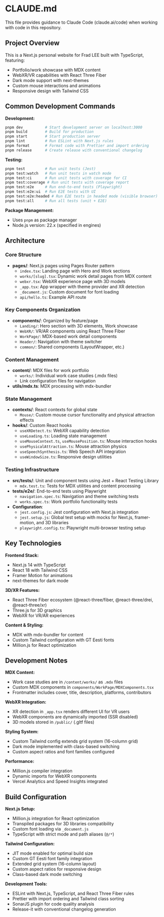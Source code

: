 # CLAUDE.md

This file provides guidance to Claude Code (claude.ai/code) when working with code in this repository.

## Project Overview

This is a Next.js personal website for Frad LEE built with TypeScript, featuring:
- Portfolio/work showcase with MDX content
- WebXR/VR capabilities with React Three Fiber
- Dark mode support with next-themes
- Custom mouse interactions and animations
- Responsive design with Tailwind CSS

## Common Development Commands

**Development:**
```bash
pnpm dev          # Start development server on localhost:3000
pnpm build        # Build for production
pnpm start        # Start production server
pnpm lint         # Run ESLint with Next.js rules
pnpm format       # Format code with Prettier and import ordering
pnpm release      # Create release with conventional changelog
```

**Testing:**
```bash
pnpm test         # Run unit tests (Jest)
pnpm test:watch   # Run unit tests in watch mode
pnpm test:ci      # Run unit tests with coverage for CI
pnpm test:coverage # Run unit tests with coverage report
pnpm test:e2e     # Run end-to-end tests (Playwright)
pnpm test:e2e:ui  # Run E2E tests with UI
pnpm test:e2e:headed # Run E2E tests in headed mode (visible browser)
pnpm test:all     # Run all tests (unit + E2E)
```

**Package Management:**
- Uses `pnpm` as package manager
- Node.js version: 22.x (specified in engines)

## Architecture

### Core Structure
- **pages/**: Next.js pages using Pages Router pattern
  - `index.tsx`: Landing page with Hero and Work sections
  - `works/[slug].tsx`: Dynamic work detail pages from MDX content
  - `webxr.tsx`: WebXR experience page with 3D models
  - `_app.tsx`: App wrapper with theme provider and XR detection
  - `_document.js`: Custom document for font loading
  - `api/hello.ts`: Example API route

### Key Components Organization
- **components/**: Organized by feature/page
  - `Landing/`: Hero section with 3D elements, Work showcase
  - `WebXR/`: VR/AR components using React Three Fiber
  - `WorkPage/`: MDX-based work detail components
  - `Header/`: Navigation with theme switcher
  - `common/`: Shared components (LayoutWrapper, etc.)

### Content Management
- **content/**: MDX files for work portfolio
  - `works/`: Individual work case studies (.mdx files)
  - Link configuration files for navigation
- **utils/mdx.ts**: MDX processing with mdx-bundler

### State Management
- **contexts/**: React contexts for global state
  - `Mouse/`: Custom mouse cursor functionality and physical attraction effects
- **hooks/**: Custom React hooks
  - `useXRDetect.ts`: WebXR capability detection
  - `useLoading.ts`: Loading state management
  - `useMouseContext.ts`, `useMousePosition.ts`: Mouse interaction hooks
  - `usePhysicalAttraction.ts`: Mouse attraction physics
  - `useSpeechSynthesis.ts`: Web Speech API integration
  - `useWindowSize.ts`: Responsive design utilities

### Testing Infrastructure
- **src/__tests__/**: Unit and component tests using Jest + React Testing Library
  - `mdx.test.ts`: Tests for MDX utilities and content processing
- **tests/e2e/**: End-to-end tests using Playwright
  - `navigation.spec.ts`: Navigation and theme switching tests
  - `works.spec.ts`: Work portfolio functionality tests
- **Configuration**: 
  - `jest.config.js`: Jest configuration with Next.js integration
  - `jest.setup.js`: Global test setup with mocks for Next.js, framer-motion, and 3D libraries
  - `playwright.config.ts`: Playwright multi-browser testing setup

## Key Technologies

**Frontend Stack:**
- Next.js 14 with TypeScript
- React 18 with Tailwind CSS
- Framer Motion for animations
- next-themes for dark mode

**3D/XR Features:**
- React Three Fiber ecosystem (@react-three/fiber, @react-three/drei, @react-three/xr)
- Three.js for 3D graphics
- WebXR for VR/AR experiences

**Content & Styling:**
- MDX with mdx-bundler for content
- Custom Tailwind configuration with GT Eesti fonts
- Million.js for React optimization

## Development Notes

**MDX Content:**
- Work case studies are in `/content/works/` as `.mdx` files
- Custom MDX components in `components/WorkPage/MDXComponents.tsx`
- Frontmatter includes cover, title, description, platforms, contributors

**WebXR Integration:**
- XR detection in `_app.tsx` renders different UI for VR users
- WebXR components are dynamically imported (SSR disabled)
- 3D models stored in `/public/` (.gltf files)

**Styling System:**
- Custom Tailwind config extends grid system (16-column grid)
- Dark mode implemented with class-based switching
- Custom aspect ratios and font families configured

**Performance:**
- Million.js compiler integration
- Dynamic imports for WebXR components
- Vercel Analytics and Speed Insights integrated

## Build Configuration

**Next.js Setup:**
- Million.js integration for React optimization
- Transpiled packages for 3D libraries compatibility
- Custom font loading via `_document.js`
- TypeScript with strict mode and path aliases (`@/*`)

**Tailwind Configuration:**
- JIT mode enabled for optimal build size
- Custom GT Eesti font family integration
- Extended grid system (16-column layout)
- Custom aspect ratios for responsive design
- Class-based dark mode switching

**Development Tools:**
- ESLint with Next.js, TypeScript, and React Three Fiber rules
- Prettier with import ordering and Tailwind class sorting
- SonarJS plugin for code quality analysis
- Release-it with conventional changelog generation